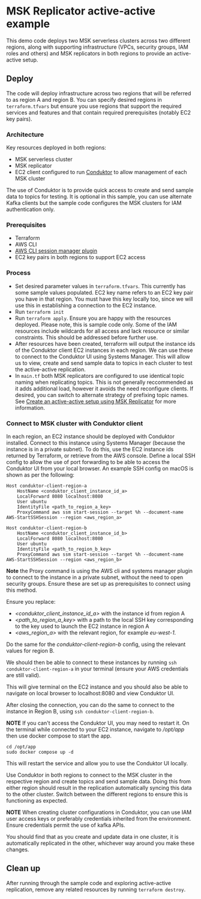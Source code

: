# MSK Replicator active-active example

This demo code deploys two MSK serverless clusters across two different regions, along with supporting infrastructure (VPCs, security groups, IAM roles and others) and MSK replicators in both regions to provide an active-active setup. 

## Deploy 

The code will deploy infrastructure across two regions that will be referred to as region A and region B. You can specify desired regions in ```terraform.tfvars``` but ensure you use regions that support the required services and features and that contain required prerequisites (notably EC2 key pairs). 

### Architecture

Key resources deployed in both regions: 
* MSK serverless cluster
* MSK replicator 
* EC2 client configured to run [Conduktor](https://conduktor.io/) to allow management of each MSK cluster 

The use of Conduktor is to provide quick access to create and send sample data to topics for testing. It is optional in this sample, you can use alternate Kafka clients but the sample code configures the MSK clusters for IAM authentication only. 

### Prerequisites 

* Terraform 
* AWS CLI
* [AWS CLI session manager plugin](https://docs.aws.amazon.com/systems-manager/latest/userguide/session-manager-working-with-install-plugin.html)
* EC2 key pairs in both regions to support EC2 access 

### Process 

* Set desired parameter values in ```terraform.tfvars```. This currently has some sample values populated. EC2 key name refers to an EC2 key pair you have in that region. You must have this key locally too, since we will use this in establishing a connection to the EC2 instance. 
* Run ```terraform init``` 
* Run ```terraform apply```. Ensure you are happy with the resources deployed. Please note, this is sample code only. Some of the IAM resources include wildcards for all access and lack resource or similar constraints. This should be addressed before further use. 
* After resources have been created, terraform will output the instance ids of the Conduktor client EC2 instances in each region. We can use these to connect to the Conduktor UI using Systems Manager. This will allow us to view, create and send sample data to topics in each cluster to test the active-active replication. 
* In ```main.tf``` both MSK replicators are configured to use identical topic naming when replicating topics. This is not generally reccommended as it adds additional load, however it avoids the need reconfigure clients. If desired, you can switch to alternate strategy of prefixing topic names. See [Create an active-active setup using MSK Replicator](https://docs.aws.amazon.com/msk/latest/developerguide/msk-replicator-active-active.html) for more information. 


### Connect to MSK cluster with Conduktor client

In each region, an EC2 instance should be deployed with Conduktor installed. Connect to this instance using Systems Manager (because the instance is in a private subnet). To do this, use the EC2 instance ids returned by Terraform, or retrieve from the AWS console. Define a local SSH config to allow the use of port forwarding to be able to access the Conduktor UI from your local browser. An example SSH config on macOS is shown as per the following:
```
Host conduktor-client-region-a
	HostName <conduktor_client_instance_id_a>
	LocalForward 8080 localhost:8080
	User ubuntu
	IdentityFile <path_to_region_a_key>
	ProxyCommand aws ssm start-session --target %h --document-name AWS-StartSSHSession --region <aws_region_a>

Host conduktor-client-region-b
	HostName <conduktor_client_instance_id_b>
	LocalForward 8080 localhost:8080
	User ubuntu
	IdentityFile <path_to_region_b_key>
	ProxyCommand aws ssm start-session --target %h --document-name AWS-StartSSHSession --region <aws_region_b>
```

**Note** the Proxy command is using the AWS cli and systems manager plugin to connect to the instance in a private subnet, without the need to open security groups. Ensure these are set up as prerequisites to connect using this method. 

Ensure you replace:
* *<conduktor_client_instance_id_a>* with the instance id from region A
* *<path_to_region_a_key>* with a path to the local SSH key corresponding to the key used to launch the EC2 instance in region A
* *<aws_region_a>* with the relevant region, for example *eu-west-1*.

Do the same for the *conduktor-client-region-b* config, using the relevant values for region B. 

We should then be able to connect to these instances by running ```ssh conduktor-client-region-a``` in your terminal (ensure your AWS credentials are still valid). 

This will give terminal on the EC2 instance and you should also be able to navigate on local browser to localhost:8080 and view Conduktor UI. 

After closing the connection, you can do the same to connect to the instance in Region B, using ```ssh conduktor-client-region-b```. 

**NOTE** If you can't access the Conduktor UI, you may need to restart it. On the terminal while connected to your EC2 instance, navigate to */opt/app* then use docker compose to start the app. 
```
cd /opt/app
sudo docker compose up -d
```

This will restart the service and allow you to use the Conduktor UI locally. 

Use Conduktor in both regions to connect to the MSK cluster in the respective region and create topics and send sample data. Doing this from either region should result in the replication automatically syncing this data to the other cluster. Switch between the different regions to ensure this is functioning as expected. 

**NOTE** When creating cluster configurations in Conduktor, you can use IAM user access keys or preferably credentials inherited from the environment. Ensure credentials permit the use of kafka APIs. 

You should find that as you create and update data in one cluster, it is automatically replicated in the other, whichever way around you make these changes. 

## Clean up

After running through the sample code and exploring active-active replication, remove any related resources by running ```terraform destroy```. 